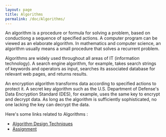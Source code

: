 ```yaml
---
layout: page
title: Algorithms
permalink: /doc/Algorithms/
---
```


 An algorithm is a procedure or formula for solving a problem, based on conductiong a sequence of specified actions. A computer program can be viewed as an elaborate algorithm. In mathematics and computer science, an algorithm usually means a small procedure that solves a recurrent problem.

 Algorithms are widely used throughout all areas of IT (information technology). A search engine algorithm, for example, takes search strings of keywords and operators as input, searches its associated database for relevant web pages, and returns results.

 An encryption algorithm transforms data according to specified actions to protect it. A secret key algorithm such as the U.S. Department of Defense's Data Encryption Standard (DES), for example, uses the same key to encrypt and decrypt data. As long as the algorithm is sufficiently sophisticated, no one lacking the key can decrypt the data.

Here's some links related to Algorithms :
- [Algorithm Design Techniques](https://github.com/shoaibrayeen/Algorithms/blob/master/readMe.md)
- [Assignment](https://github.com/shoaibrayeen/Algorithms/tree/master/ASSIGNMENTS_MCA_3RD_SEM) 
